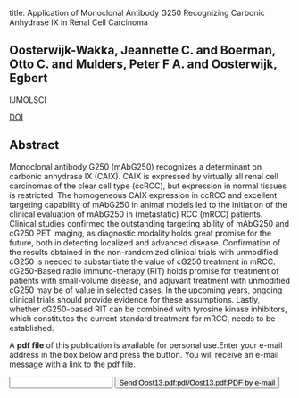 title: Application of Monoclonal Antibody G250 Recognizing Carbonic Anhydrase IX in Renal Cell Carcinoma

## Oosterwijk-Wakka, Jeannette C. and Boerman, Otto C. and Mulders, Peter F A. and Oosterwijk, Egbert
IJMOLSCI

<a href="https://doi.org/10.3390/ijms140611402">DOI</a>

## Abstract
Monoclonal antibody G250 (mAbG250) recognizes a determinant on carbonic anhydrase IX (CAIX). CAIX is expressed by virtually all renal cell carcinomas of the clear cell type (ccRCC), but expression in normal tissues is restricted. The homogeneous CAIX expression in ccRCC and excellent targeting capability of mAbG250 in animal models led to the initiation of the clinical evaluation of mAbG250 in (metastatic) RCC (mRCC) patients. Clinical studies confirmed the outstanding targeting ability of mAbG250 and cG250 PET imaging, as diagnostic modality holds great promise for the future, both in detecting localized and advanced disease. Confirmation of the results obtained in the non-randomized clinical trials with unmodified cG250 is needed to substantiate the value of cG250 treatment in mRCC. cG250-Based radio immuno-therapy (RIT) holds promise for treatment of patients with small-volume disease, and adjuvant treatment with unmodified cG250 may be of value in selected cases. In the upcoming years, ongoing clinical trials should provide evidence for these assumptions. Lastly, whether cG250-based RIT can be combined with tyrosine kinase inhibitors, which constitutes the current standard treatment for mRCC, needs to be established.

A <b>pdf file</b> of this publication is available for personal use.Enter your e-mail address in the box below and press the button. You will receive an e-mail message with a link to the pdf file.
<form action="sender.php">  <input type="text" name="email">  <input type="submit" value="Send Oost13.pdf:pdf/Oost13.pdf:PDF by e-mail"></form>